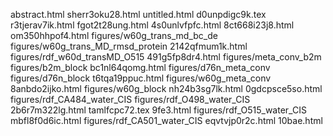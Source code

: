 abstract.html
sherr3oku28.html
untitled.html
d0unpdigc9k.tex
r3tjerav7ik.html
fgot2t28ung.html
4s0unlvfpfc.html
8ct668i23j8.html
om350hhpof4.html
figures/w60g_trans_md_bc_de
figures/w60g_trans_MD_rmsd_protein
2142qfmum1k.html
figures/rdf_w60d_transMD_O515
491g5fp8dr4.html
figures/meta_conv_b2m
figures/b2m_block
bc1nl64qomg.html
figures/d76n_meta_conv
figures/d76n_block
t6tqa19ppuc.html
figures/w60g_meta_conv
8anbdo2ijko.html
figures/w60g_block
nh24b3sg7lk.html
0gdcpsce5so.html
figures/rdf_CA484_water_CIS
figures/rdf_O498_water_CIS
2b6r7m322lg.html
tamlfcpc72.tex
9fe3.html
figures/rdf_O515_water_CIS
mbfl8f0d6ic.html
figures/rdf_CA501_water_CIS
eqvtvjp0r2c.html
10bae.html